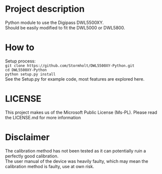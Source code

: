 # Project description
Python module to use the Digipass DWL5500XY.  
Should be easily modified to fit the DWL5000 or DWL5800.

# How to
Setup process:   
`git clone https://github.com/Stormholt/DWL5500XY-Python.git`  
`cd DWL5500XY-Python`   
`python setup.py install`   
See the Setup.py for example code, most features are explored here.

# LICENSE
This project makes us of the Microsoft Public License (Ms-PL). Please read the LICENSE.md for more information

# Disclaimer
The calibration method has not been tested as it can potentially ruin a perfectly good calibration.   
The user manual of the device was heavily faulty, which may mean the calibration method is faulty, use at own risk.
